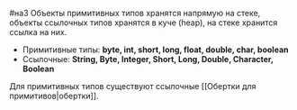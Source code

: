 #на3 
Объекты примитивных типов хранятся напрямую на стеке, объекты ссылочных типов хранятся в куче (heap), на стеке хранится ссылка на них.
* Примитивные типы: **byte, int, short, long, float, double, char, boolean**
* Ссылочные: **String, Byte, Integer, Short, Long, Double, Character, Boolean**

Для примитивных типов существуют ссылочные [[Обертки для примитивов|обертки]].
